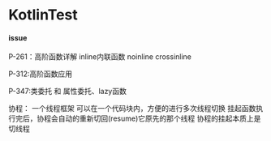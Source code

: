 # KotlinTest

#### issue
P-261：高阶函数详解
inline内联函数
noinline
crossinline

P-312:高阶函数应用

P-347:类委托 和 属性委托、lazy函数


协程：
一个线程框架
可以在一个代码块内，方便的进行多次线程切换
挂起函数执行完后，协程会自动的重新切回(resume)它原先的那个线程
协程的挂起本质上是切线程


